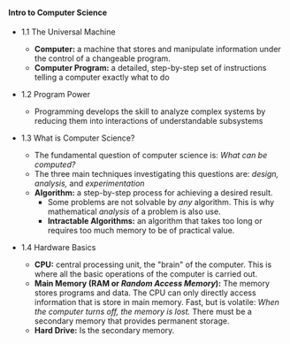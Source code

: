 #### Intro to Computer Science

* 1.1 The Universal Machine
  * **Computer:**  a machine that stores and manipulate information under the control of a changeable program.
  * **Computer Program:** a detailed, step-by-step set of instructions telling a computer exactly what to do

* 1.2 Program Power
  * Programming develops the skill to analyze complex systems by reducing them into interactions of understandable subsystems

* 1.3 What is Computer Science?
  * The fundamental question of computer science is: _What can be computed?_
  * The three main techniques investigating this questions are: _design, analysis,_ and _experimentation_
  * **Algorithm:** a step-by-step process for achieving a desired result.
    * Some problems are not solvable by _any_ algorithm.  This is why mathematical _analysis_ of a problem is also use.
    * **Intractable Algorithms:** an algorithm that takes too long or requires too much memory to be of practical value.

* 1.4 Hardware Basics
  * **CPU:** central processing unit, the "brain" of the computer.  This is where all the basic operations of the computer is carried out.
  * **Main Memory (RAM or _Random Access Memory_):** The memory stores programs and data.  The CPU can only directly access information that is store in main memory.  Fast, but is volatile: _When the computer turns off, the memory is lost._  There must be a secondary memory that provides permanent storage.
  * **Hard Drive:** Is the secondary memory.